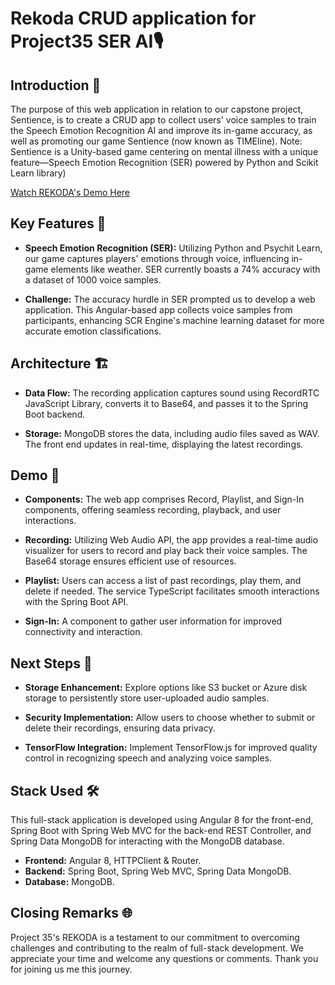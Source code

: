 # Rekoda CRUD application for Project35 SER AI🎙️

## Introduction 🚀

The purpose of this web application in relation to our capstone project, Sentience, is to create a CRUD app to collect users' voice samples to train the Speech Emotion Recognition AI and improve its in-game accuracy, as well as promoting our game Sentience (now known as TIMEline).
Note: Sentience is a Unity-based game centering on mental illness with a unique feature—Speech Emotion Recognition (SER) powered by Python and Scikit Learn library)

[Watch REKODA's Demo Here](https://www.youtube.com/watch?v=efgzlScauMw&t=112s&ab_channel=Th%E1%BA%A3oH%C3%A2nNguy%E1%BB%85n)


## Key Features 🌟

- **Speech Emotion Recognition (SER):** Utilizing Python and Psychit Learn, our game captures players' emotions through voice, influencing in-game elements like weather. SER currently boasts a 74% accuracy with a dataset of 1000 voice samples.

- **Challenge:** The accuracy hurdle in SER prompted us to develop a web application. This Angular-based app collects voice samples from participants, enhancing SCR Engine's machine learning dataset for more accurate emotion classifications.

## Architecture 🏗️

- **Data Flow:** The recording application captures sound using RecordRTC JavaScript Library, converts it to Base64, and passes it to the Spring Boot backend.

- **Storage:** MongoDB stores the data, including audio files saved as WAV. The front end updates in real-time, displaying the latest recordings.

## Demo 🎥

- **Components:** The web app comprises Record, Playlist, and Sign-In components, offering seamless recording, playback, and user interactions.

- **Recording:** Utilizing Web Audio API, the app provides a real-time audio visualizer for users to record and play back their voice samples. The Base64 storage ensures efficient use of resources.

- **Playlist:** Users can access a list of past recordings, play them, and delete if needed. The service TypeScript facilitates smooth interactions with the Spring Boot API.

- **Sign-In:** A component to gather user information for improved connectivity and interaction.

## Next Steps 🚀

- **Storage Enhancement:** Explore options like S3 bucket or Azure disk storage to persistently store user-uploaded audio samples.

- **Security Implementation:** Allow users to choose whether to submit or delete their recordings, ensuring data privacy.

- **TensorFlow Integration:** Implement TensorFlow.js for improved quality control in recognizing speech and analyzing voice samples.

## Stack Used 🛠️

This full-stack application is developed using Angular 8 for the front-end, Spring Boot with Spring Web MVC for the back-end REST Controller, and Spring Data MongoDB for interacting with the MongoDB database.

- **Frontend:** Angular 8, HTTPClient & Router.
- **Backend:** Spring Boot, Spring Web MVC, Spring Data MongoDB.
- **Database:** MongoDB.

## Closing Remarks 🌐

Project 35's REKODA is a testament to our commitment to overcoming challenges and contributing to the realm of full-stack development. We appreciate your time and welcome any questions or comments. Thank you for joining us me this journey.
